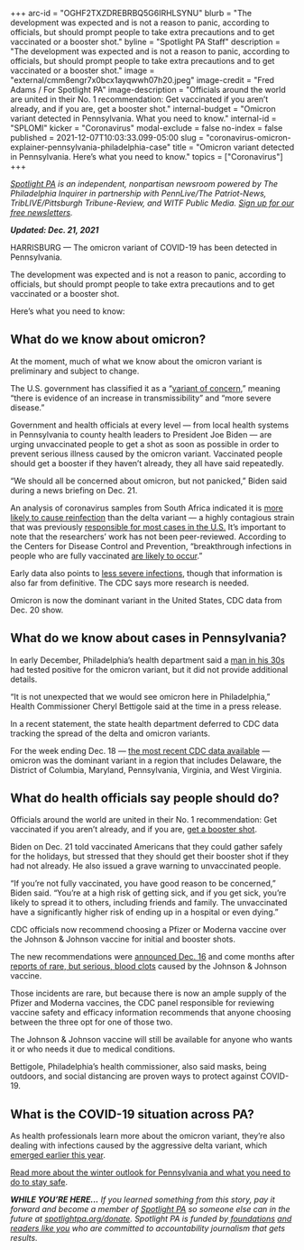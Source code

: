 +++
arc-id = "OGHF2TXZDREBRBQ5G6IRHLSYNU"
blurb = "The development was expected and is not a reason to panic, according to officials, but should prompt people to take extra precautions and to get vaccinated or a booster shot."
byline = "Spotlight PA Staff"
description = "The development was expected and is not a reason to panic, according to officials, but should prompt people to take extra precautions and to get vaccinated or a booster shot."
image = "external/cmm8engr7x0bcx1ayqwwh07h20.jpeg"
image-credit = "Fred Adams / For Spotlight PA"
image-description = "Officials around the world are united in their No. 1 recommendation: Get vaccinated if you aren’t already, and if you are, get a booster shot."
internal-budget = "Omicron variant detected in Pennsylvania. What you need to know."
internal-id = "SPLOMI"
kicker = "Coronavirus"
modal-exclude = false
no-index = false
published = 2021-12-07T10:03:33.099-05:00
slug = "coronavirus-omicron-explainer-pennsylvania-philadelphia-case"
title = "Omicron variant detected in Pennsylvania. Here’s what you need to know."
topics = ["Coronavirus"]
+++

<a href="https://lesspage.com/"><i>Spotlight PA</i></a><i> is an independent, nonpartisan newsroom powered by The Philadelphia Inquirer in partnership with PennLive/The Patriot-News, TribLIVE/Pittsburgh Tribune-Review, and WITF Public Media. </i><a href="https://lesspage.com/newsletters"><i>Sign up for our free newsletters</i></a><i>.</i>

<i><b>Updated: Dec. 21, 2021</b></i>

HARRISBURG — The omicron variant of COVID-19 has been detected in Pennsylvania.

The development was expected and is not a reason to panic, according to officials, but should prompt people to take extra precautions and to get vaccinated or a booster shot.

Here’s what you need to know:

<script src="https://lesspage.com/embed.js" async></script><div data-spl-embed-version="1" data-spl-src="https://lesspage.com/embeds/newsletter/"></div>

## What do we know about omicron?

At the moment, much of what we know about the omicron variant is preliminary and subject to change.

The U.S. government has classified it as a “<a href="https://www.cdc.gov/coronavirus/2019-ncov/variants/variant-classifications.html?CDC_AA_refVal=https%3A%2F%2Fwww.cdc.gov%2Fcoronavirus%2F2019-ncov%2Fvariants%2Fvariant-info.html#anchor_1632154493691">variant of concern</a>,” meaning “there is evidence of an increase in transmissibility” and “more severe disease.”

Government and health officials at every level — from local health systems in Pennsylvania to county health leaders to President Joe Biden — are urging unvaccinated people to get a shot as soon as possible in order to prevent serious illness caused by the omicron variant. Vaccinated people should get a booster if they haven’t already, they all have said repeatedly.

“We should all be concerned about omicron, but not panicked,” Biden said during a news briefing on Dec. 21.

An analysis of coronavirus samples from South Africa indicated it is <a href="https://www.washingtonpost.com/world/2021/12/03/omicron-covid-variant-delta-reinfection/">more likely to cause reinfection</a> than the delta variant — a highly contagious strain that was previously <a href="https://covid.cdc.gov/covid-data-tracker/#variant-proportions">responsible for most cases in the U.S.</a> It’s important to note that the researchers’ work has not been peer-reviewed. According to the Centers for Disease Control and Prevention, “breakthrough infections in people who are fully vaccinated <a href="https://www.cdc.gov/coronavirus/2019-ncov/variants/omicron-variant.html">are likely to occur</a>.”

Early data also points to <a href="https://www.statnews.com/2021/12/04/omicron-covid19-south-africa-data/">less severe infections</a>, though that information is also far from definitive. The CDC says more research is needed.

Omicron is now the dominant variant in the United States, CDC data from Dec. 20 show.

## What do we know about cases in Pennsylvania?

In early December, Philadelphia’s health department said a <a href="https://www.phila.gov/2021-12-03-first-case-of-covid-19-omicron-variant-identified-in-philadelphia-resident/">man in his 30s</a> had tested positive for the omicron variant, but it did not provide additional details.

“It is not unexpected that we would see omicron here in Philadelphia,” Health Commissioner Cheryl Bettigole said at the time in a press release.

In a recent statement, the state health department deferred to CDC data tracking the spread of the delta and omicron variants.

For the week ending Dec. 18 — <a href="https://covid.cdc.gov/covid-data-tracker/#variant-proportions">the most recent CDC data available</a> — omicron was the dominant variant in a region that includes Delaware, the District of Columbia, Maryland, Pennsylvania, Virginia, and West Virginia.

## What do health officials say people should do?

Officials around the world are united in their No. 1 recommendation: Get vaccinated if you aren’t already, and if you are, <a href="https://lesspage.com/news/2021/10/pa-where-to-get-covid-booster-shot/">get a booster shot</a>.

Biden on Dec. 21 told vaccinated Americans that they could gather safely for the holidays, but stressed that they should get their booster shot if they had not already. He also issued a grave warning to unvaccinated people.

“If you’re not fully vaccinated, you have good reason to be concerned,” Biden said. “You’re at a high risk of getting sick, and if you get sick, you’re likely to spread it to others, including friends and family. The unvaccinated have a significantly higher risk of ending up in a hospital or even dying.”

CDC officials now recommend choosing a Pfizer or Moderna vaccine over the Johnson &amp; Johnson vaccine for initial and booster shots.

The new recommendations were <a href="https://www.cdc.gov/media/releases/2021/s1216-covid-19-vaccines.html">announced Dec. 16</a> and come months after <a href="https://lesspage.com/news/2021/10/pa-where-to-get-covid-booster-shot/">reports of rare, but serious, blood clots</a> caused by the Johnson &amp; Johnson vaccine.

<script src="https://lesspage.com/embed.js" async></script><div data-spl-embed-version="1" data-spl-src="https://lesspage.com/embeds/donate/?eyebrow_text=SUPPORT%20SPOTLIGHT%20PA&cta_text=YES%2C%20TRIPLE%20MY%20GIFT&teaser_text=Support%20Spotlight%20PA's%20vital%20investigative%20journalism%20for%20Pennsylvania%20and%20for%20a%20limited%20time%2C%20all%20gifts%20will%20be%20TRIPLED."></div>

Those incidents are rare, but because there is now an ample supply of the Pfizer and Moderna vaccines, the CDC panel responsible for reviewing vaccine safety and efficacy information recommends that anyone choosing between the three opt for one of those two.

The Johnson &amp; Johnson vaccine will still be available for anyone who wants it or who needs it due to medical conditions.

Bettigole, Philadelphia’s health commissioner, also said masks, being outdoors, and social distancing are proven ways to protect against COVID-19.

## What is the COVID-19 situation across PA?

As health professionals learn more about the omicron variant, they’re also dealing with infections caused by the aggressive delta variant, which <a href="https://lesspage.com/news/2021/08/pennsylvania-covid-delta-variant-masks-booster-shots-explainer/">emerged earlier this year</a>.

<a href="https://lesspage.com/news/2021/12/pa-covid19-cdc-holiday-guide-vaccines/">Read more about the winter outlook for Pennsylvania and what you need to do to stay safe</a>.

<i><b>WHILE YOU’RE HERE...</b></i><i> If you learned something from this story, pay it forward and become a member of </i><a href="https://lesspage.com/"><i>Spotlight PA</i></a><i> so someone else can in the future at </i><a href="http://spotlightpa.org/donate"><i>spotlightpa.org/donate</i></a><i>. Spotlight PA is funded by</i><a href="https://lesspage.com/support"><i> foundations</i></a><i> </i><a href="https://lesspage.com/support"><i>and readers like you</i></a><i> who are committed to accountability journalism that gets results.</i>
